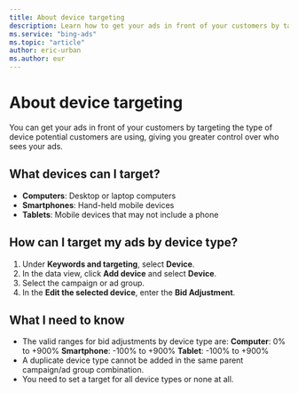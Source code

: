 ```yaml
---
title: About device targeting
description: Learn how to get your ads in front of your customers by targeting the type of device customers are using.
ms.service: "bing-ads"
ms.topic: "article"
author: eric-urban
ms.author: eur
---
```


# About device targeting

You can get your ads in front of your customers by targeting the type of device potential customers are using, giving you greater control over who sees your ads.

## What devices can I target?
- **Computers**: Desktop or laptop computers
- **Smartphones**: Hand-held mobile devices
- **Tablets**: Mobile devices that may not include a phone

## How can I target my ads by device type?
1. Under **Keywords and targeting**, select **Device**.
1. In the data view, click **Add device** and select **Device**.
1. Select the campaign or ad group.
1. In the **Edit the selected device**, enter the **Bid Adjustment**.

## What I need to know
- The valid ranges for bid adjustments by device type are:       **Computer**: 0% to +900%       **Smartphone**: -100% to +900%       **Tablet**: -100% to +900%
- A duplicate device type cannot be added in the same parent campaign/ad group combination.
- You need to set a target for all device types or none at all.


